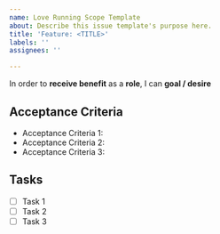 ```yaml
---
name: Love Running Scope Template
about: Describe this issue template's purpose here.
title: 'Feature: <TITLE>'
labels: ''
assignees: ''

---
```


In order to **receive benefit** as a **role**, I can **goal / desire**

## Acceptance Criteria

* Acceptance Criteria 1:
* Acceptance Criteria 2:
* Acceptance Criteria 3:

## Tasks

- [ ] Task 1
- [ ] Task 2
- [ ] Task 3
